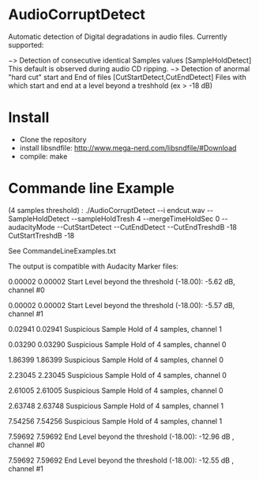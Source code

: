 # AudioCorruptDetect
Automatic detection of Digital degradations in audio files.
Currently supported:

−> Detection of consecutive identical Samples values [SampleHoldDetect]
This default is observed during audio CD ripping.
−> Detection of anormal "hard cut" start and End of files [CutStartDetect,CutEndDetect]
Files with which start and end at a level beyond a treshhold (ex > -18 dB)


# Install
- Clone the repository
- install libsndfile: http://www.mega-nerd.com/libsndfile/#Download
- compile: make


# Commande line Example
(4 samples threshold) : 
./AudioCorruptDetect --i endcut.wav --SampleHoldDetect --sampleHoldTresh 4 --mergeTimeHoldSec 0 --audacityMode --CutStartDetect --CutEndDetect --CutEndTreshdB -18 CutStartTreshdB -18

See CommandeLineExamples.txt

The output is compatible with Audacity Marker files:

0.00002	0.00002	Start Level beyond the threshold (-18.00): -5.62 dB, channel #0

0.00002	0.00002	Start Level beyond the threshold (-18.00): -5.57 dB, channel #1 

0.02941	0.02941	Suspicious Sample Hold of  4 samples, channel 1 

0.03290	0.03290	Suspicious Sample Hold of  4 samples, channel 0 

1.86399	1.86399	Suspicious Sample Hold of  4 samples, channel 0 

2.23045	2.23045	Suspicious Sample Hold of  4 samples, channel 0 

2.61005	2.61005	Suspicious Sample Hold of  4 samples, channel 0 

2.63748	2.63748	Suspicious Sample Hold of  4 samples, channel 1 

7.54256	7.54256	Suspicious Sample Hold of  4 samples, channel 1 

7.59692	7.59692	End Level beyond the threshold (-18.00): -12.96 dB , channel #0 

7.59692	7.59692	End Level beyond the threshold (-18.00): -12.55 dB , channel #1 

